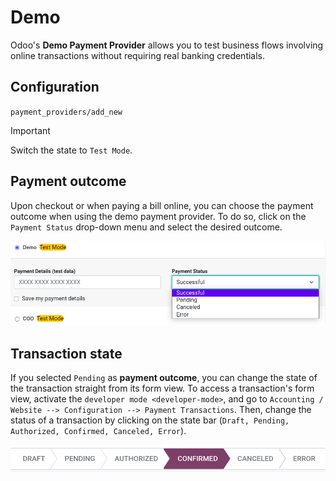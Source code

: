 # Demo

Odoo's **Demo Payment Provider** allows you to test business flows
involving online transactions without requiring real banking
credentials.

## Configuration

<div class="seealso">

`payment_providers/add_new`

</div>

> [!IMPORTANT]
> Switch the state to `Test Mode`.

## Payment outcome

Upon checkout or when paying a bill online, you can choose the payment
outcome when using the demo payment provider. To do so, click on the
`Payment Status` drop-down menu and select the desired outcome.

<img src="demo/demo-payment-outcome.png" class="align-center"
alt="Payment status outcomes." />

## Transaction state

If you selected `Pending` as **payment outcome**, you can change the
state of the transaction straight from its form view. To access a
transaction's form view, activate the `developer mode <developer-mode>`,
and go to `Accounting / Website -->
Configuration --> Payment Transactions`. Then, change the status of a
transaction by clicking on the state bar
(`Draft, Pending, Authorized, Confirmed, Canceled, Error`).

<img src="demo/demo-view-form.png" class="align-center"
alt="Transaction&#39;s status bar." />
